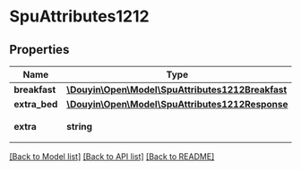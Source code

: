 # SpuAttributes1212

## Properties
Name | Type | Description | Notes
------------ | ------------- | ------------- | -------------
**breakfast** | [**\Douyin\Open\Model\SpuAttributes1212Breakfast**](SpuAttributes1212Breakfast.md) |  | 
**extra_bed** | [**\Douyin\Open\Model\SpuAttributes1212Response**](SpuAttributes1212Response.md) |  | 
**extra** | **string** | 费用政策自定义内容 | [optional] 

[[Back to Model list]](../../README.md#documentation-for-models) [[Back to API list]](../../README.md#documentation-for-api-endpoints) [[Back to README]](../../README.md)

